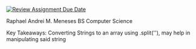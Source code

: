 [![Review Assignment Due Date](https://classroom.github.com/assets/deadline-readme-button-22041afd0340ce965d47ae6ef1cefeee28c7c493a6346c4f15d667ab976d596c.svg)](https://classroom.github.com/a/ZdbdKFSR)

Raphael Andrei M. Meneses
BS Computer Science

Key Takeaways:
Converting Strings to an array using .split(''), may help in manipulating said string